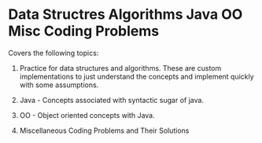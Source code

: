 # Data Structres Algorithms Java OO Misc Coding Problems
Covers the following topics:

1. Practice for data structures and algorithms. These are custom implementations to just understand the concepts and implement quickly with some assumptions.

2. Java - Concepts associated with syntactic sugar of java.

3. OO - Object oriented concepts with Java.

4. Miscellaneous Coding Problems and Their Solutions
